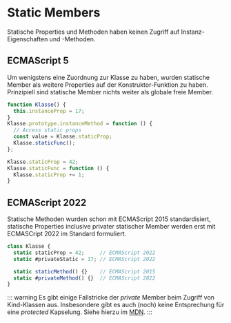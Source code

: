 # Static Members

Statische Properties und Methoden haben keinen Zugriff auf Instanz-Eigenschaften und
-Methoden.

## ECMAScript 5

Um wenigstens eine Zuordnung zur Klasse zu haben, wurden statische Member als
weitere Properties auf der Konstruktor-Funktion zu haben. Prinzipiell sind statische
Member nichts weiter als globale freie Member.

```js
function Klasse() {
  this.instanceProp = 17;
}
Klasse.prototype.instanceMethod = function () {
  // Access static props
  const value = Klasse.staticProp;
  Klasse.staticFunc();
};

Klasse.staticProp = 42;
Klasse.staticFunc = function () {
  Klasse.staticProp += 1;
}
```

## ECMAScript 2022

Statische Methoden wurden schon mit ECMAScript 2015 standardisiert, statische Properties
inclusive privater statischer Member werden erst mit ECMASCript 2022 im Standard formuliert.

```js
class Klasse {
  static staticProp = 42;     // ECMAScript 2022
  static #privateStatic = 17; // ECMAScript 2022

  static staticMethod() {}    // ECMAScript 2015
  static #privateMethod() {}  // ECMAScript 2022
}
```

::: warning
Es gibt einige Fallstricke der *private* Member beim Zugriff von Kind-Klassen aus. Insbesondere gibt es auch (noch) keine Entsprechung für eine *protected* Kapselung.
Siehe hierzu im [MDN](https://developer.mozilla.org/en-US/docs/Web/JavaScript/Reference/Classes/Private_class_fields).
:::
